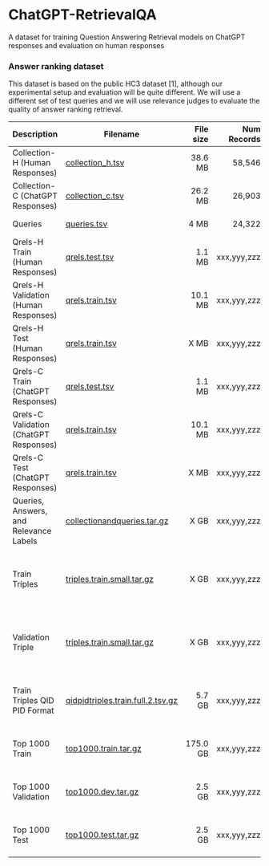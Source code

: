 # ChatGPT-RetrievalQA
A dataset for training Question Answering Retrieval models on ChatGPT responses and evaluation on human responses

### Answer ranking dataset

This dataset is based on the public HC3 dataset [1], although our experimental setup and evaluation will be quite different.
We will use a different set of test queries and we will use relevance judges to evaluate the quality of answer ranking retrieval.

| Description                                           | Filename                                                                                                                | File size |                        Num Records | Format                                                         |
|-------------------------------------------------------|-------------------------------------------------------------------------------------------------------------------------|----------:|-----------------------------------:|----------------------------------------------------------------|
| Collection-H (Human Responses)                                | [collection_h.tsv](https://drive.google.com/file/d/1M5ZN-5CSnp6fL7u0EgtUjcyjrWQwqiJZ/view?usp=share_link)                             |   38.6 MB |                         58,546  | tsv: pid, passage |
| Collection-C (ChatGPT Responses)                                | [collection_c.tsv](https://drive.google.com/file/d/1-8LI4WLPI3ExDz24vLMJ71am4imzflYn/view?usp=share_link)                             |    26.2 MB |                         26,903  | tsv: pid, passage |
| Queries                                   | [queries.tsv](https://drive.google.com/file/d/1-9H60KOBVy6vRvkaIMySUKGXV8A45Ygp/view?usp=share_link)                                   |   4 MB |                         24,322  | tsv: qid, query |
| Qrels-H Train (Human Responses)                                | [qrels.test.tsv](https://dropbox.com/msmarcoranking/qrels.dev.tsv)                                     |    1.1 MB |                            xxx,yyy,zzz  | TREC qrels format |
| Qrels-H Validation (Human Responses)                              | [qrels.train.tsv](https://dropbox.com/msmarcoranking/qrels.train.tsv)                                 |   10.1 MB |                           xxx,yyy,zzz  | TREC qrels format |
| Qrels-H Test (Human Responses)                              | [qrels.train.tsv](https://dropbox.com/msmarcoranking/qrels.train.tsv)                                 |   X MB |                           xxx,yyy,zzz  | TREC qrels format |
| Qrels-C Train (ChatGPT Responses)                                 | [qrels.test.tsv](https://dropbox.com/msmarcoranking/qrels.dev.tsv)                                     |    1.1 MB |                            xxx,yyy,zzz  | TREC qrels format |
| Qrels-C Validation (ChatGPT Responses)                              | [qrels.train.tsv](https://dropbox.com/msmarcoranking/qrels.train.tsv)                                 |   10.1 MB |                           xxx,yyy,zzz  | TREC qrels format |
| Qrels-C Test (ChatGPT Responses)                              | [qrels.train.tsv](https://dropbox.com/msmarcoranking/qrels.train.tsv)                                 |   X MB |                           xxx,yyy,zzz  | TREC qrels format |
| Queries, Answers, and Relevance   Labels | [collectionandqueries.tar.gz](https://dropbox.com/collectionandqueries.tar.gz)         |    X GB |                        xxx,yyy,zzz  | |
| Train Triples                       | [triples.train.small.tar.gz](https://dropbox.com/triples.train.tar.gz)           |  X GB |                        xxx,yyy,zzz  | tsv: query, positive passage, negative passage |
| Validation Triple                       | [triples.train.small.tar.gz](https://dropbox.com/triples.train.tar.gz)           |   X GB |                        xxx,yyy,zzz  | tsv: query, positive passage, negative passage |
| Train Triples QID PID Format               | [qidpidtriples.train.full.2.tsv.gz](https://dropbox.com/qidpidtriples.train.full.2.tsv.gz) |    5.7 GB |                       xxx,yyy,zzz  | tsv: qid, positive pid, negative pid |
| Top 1000 Train                            | [top1000.train.tar.gz](https://dropbox.com/top1000.train.tar.gz)                       |  175.0 GB |                       xxx,yyy,zzz  | tsv: qid, pid, query, passage |
| Top 1000 Validation                              | [top1000.dev.tar.gz](https://dropbox.com/top1000.dev.tar.gz)                           |    2.5 GB |                         xxx,yyy,zzz  | tsv: qid, pid, query, passage |
| Top 1000 Test                              | [top1000.test.tar.gz](https://dropbox.com/top1000.test.tar.gz)                           |    2.5 GB |                         xxx,yyy,zzz  | tsv: qid, pid, query, passage |

